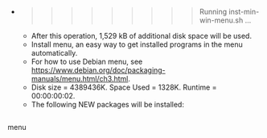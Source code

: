 * >>>>>>>>> Running inst-min-win-menu.sh ...
  * After this operation, 1,529 kB of additional disk space will be used.
  * Install menu, an easy way to get installed programs in the menu automatically.
  * For how to use Debian menu, see https://www.debian.org/doc/packaging-manuals/menu.html/ch3.html.
  * Disk size = 4389436K. Space Used = 1328K. Runtime = 00:00:00:02.
  * The following NEW packages will be installed:
  ```bash
menu
  ```
